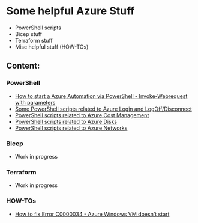 # Some helpful Azure Stuff
- PowerShell scripts
- Bicep stuff
- Terraform stuff
- Misc helpful stuff (HOW-TOs)

## Content:
### PowerShell
- [How to start a Azure Automation via PowerShell - Invoke-Webrequest with parameters](How_to_start_AzureAutomationRunbook_viaWebhook_Powershell)
- [Some PowerShell scripts related to Azure Login and LogOff/Disconnect](Azure_Login_and_Connect)
- [PowerShell scripts related to Azure Cost Management](Azure_Costmanagement)
- [PowerShell scripts related to Azure Disks](Azure_Disks)
- [PowerShell scripts related to Azure Networks](Azure_Networks)

### Bicep
- Work in progress

### Terraform
- Work in progress

### HOW-TOs
- [How to fix Error C0000034 - Azure Windows VM doesn't start](How_to_fix_Error_C0000034_Azure_VM_booting)